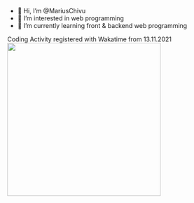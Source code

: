 - 👋 Hi, I’m @MariusChivu
- 👀 I’m interested in web programming
- 🌱 I’m currently learning front & backend web programming
<!---
- 💞️ I’m looking to collaborate on ...
- 📫 How to reach me ...


MariusChivu/MariusChivu is a ✨ special ✨ repository because its `README.md` (this file) appears on your GitHub profile.
You can click the Preview link to take a look at your changes.
--->
Coding Activity registered with Wakatime from 13.11.2021<br>
<a href="https://wakatime.com"><img src="https://wakatime.com/share/@fc2320a8-2dfd-412b-91b1-a10467918a4b/8162e605-5abf-4eaa-aa98-f5d2a8ffa784.png" height='350px' /></a>

